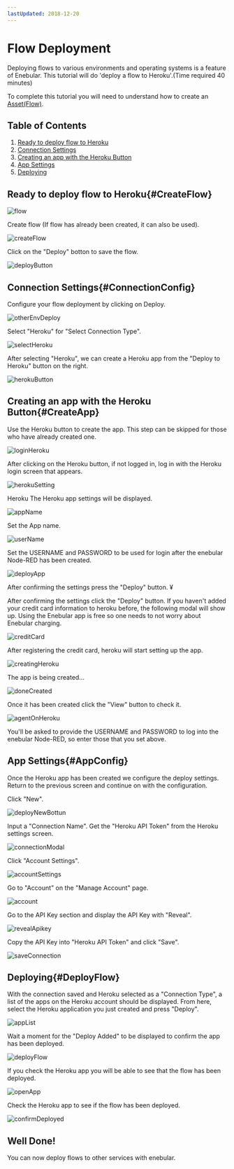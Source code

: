 ```yaml
---
lastUpdated: 2018-12-20
---
```


# Flow Deployment

Deploying flows to various environments and operating systems is a feature of Enebular.
This tutorial will do 'deploy a flow to Heroku'.(Time required 40 minutes)

To complete this tutorial you will need to understand how to create an [Asset(Flow)](./Introduction.md).


## Table of Contents
1. [Ready to deploy flow to Heroku](#CreateFlow)
1. [Connection Settings](#ConnectionConfig)
1. [Creating an app with the Heroku Button](#CreateApp)
1. [App Settings](#AppConfig)
1. [Deploying](#DeployFlow)

## Ready to deploy flow to Heroku{#CreateFlow}

![flow](./../../img/GetStarted/FlowDeployment-flow.png)

Create flow (If flow has already been created, it can also be used).

![createFlow](./../../img/GetStarted/FlowDeployment-createFlow.png)

Click on the "Deploy" botton to save the flow.

![deployButton](./../../img/GetStarted/FlowDeployment-deployButton.png)

## Connection Settings{#ConnectionConfig}

Configure your flow deployment by clicking on Deploy.

![otherEnvDeploy](./../../img/GetStarted/FlowDeployment-otherEnvDeploy.png)

Select "Heroku" for "Select Connection Type".

![selectHeroku](./../../img/GetStarted/FlowDeployment-selectHeroku.png)

After selecting "Heroku", we can create a Heroku app from the "Deploy to Heroku" button on the right.

![herokuButton](./../../img/GetStarted/FlowDeployment-herokuButton.png)

## Creating an app with the Heroku Button{#CreateApp}

Use the Heroku button to create the app. This step can be skipped for those who have already created one.

![loginHeroku](./../../img/GetStarted/FlowDeployment-loginHeroku.png)

After clicking on the Heroku button, if not logged in, log in with the Heroku login screen that appears.

![herokuSetting](./../../img/GetStarted/FlowDeployment-herokuSetting.png)

Heroku The Heroku app settings will be displayed.

![appName](./../../img/GetStarted/FlowDeployment-appName.png)

Set the App name.

![userName](./../../img/GetStarted/FlowDeployment-userName.png)

Set the USERNAME and PASSWORD to be used for login after the enebular Node-RED has been created.

![deployApp](./../../img/GetStarted/FlowDeployment-deployApp.png)

After confirming the settings press the "Deploy" button. ¥

After confirming the settings click the "Deploy" button. If you haven't added your credit card information to heroku before, the following modal will show up.
Using the Enebular app is free so one needs to not worry about Enebular charging.

![creditCard](./../../img/GetStarted/FlowDeployment-creditCard.png)

After registering the credit card, heroku will start setting up the app.

![creatingHeroku](./../../img/GetStarted/FlowDeployment-creatingHeroku.png)

The app is being created...

![doneCreated](./../../img/GetStarted/FlowDeployment-doneCreated.png)

Once it has been created click the "View" button to check it.

![agentOnHeroku](./../../img/GetStarted/FlowDeployment-agentOnHeroku.png)

You'll be asked to provide the USERNAME and PASSWORD to log into the enebular Node-RED, so enter those that you set above.

## App Settings{#AppConfig}

Once the Heroku app has been created we configure the deploy settings. Return to the previous screen and continue on with the configuration.

Click "New".

![deployNewBottun](./../../img/GetStarted/FlowDeployment-deployNewBottun.png)

Input a "Connection Name". Get the "Heroku API Token" from the Heroku settings screen.

![connectionModal](./../../img/GetStarted/FlowDeployment-connectionModal.png)

Click "Account Settings".

![accountSettings](./../../img/GetStarted/FlowDeployment-accountSettings.png)

Go to "Account" on the "Manage Account" page.

![account](./../../img/GetStarted/FlowDeployment-account.png)

Go to the API Key section and display the API Key with "Reveal".

![revealApikey](./../../img/GetStarted/FlowDeployment-revealApikey.png)

Copy the API Key into "Heroku API Token" and click "Save".

![saveConnection](./../../img/GetStarted/FlowDeployment-saveConnection.png)

## Deploying{#DeployFlow}

With the connection saved and Heroku selected as a "Connection Type", a list of the apps on the Heroku account should be displayed. From here, select the Heroku application you just created and press "Deploy".

![appList](./../../img/GetStarted/FlowDeployment-appList.png)

Wait a moment for the "Deploy Added" to be displayed to confirm the app has been deployed.

![deployFlow](./../../img/GetStarted/FlowDeployment-deployFlow.png)

If you check the Heroku app you will be able to see that the flow has been deployed.

![openApp](./../../img/GetStarted/FlowDeployment-openApp.png)

Check the Heroku app to see if the flow has been deployed.

![confirmDeployed](./../../img/GetStarted/FlowDeployment-confirmDeployed.png)

## Well Done!

You can now deploy flows to other services with enebular.
